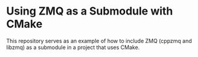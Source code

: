 # Using ZMQ as a Submodule with CMake

This repository serves as an example of how to include ZMQ (cppzmq and libzmq) as a submodule in a project that uses CMake.

